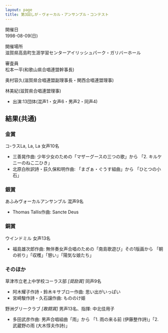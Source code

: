 ```yaml
---
layout: page
title: 第3回しが・ヴォーカル・アンサンブル・コンテスト
---
```

開催日  
1998-08-09(日)

開催場所  
滋賀県高島町生涯学習センターアイリッシュパーク・ガリバーホール

審査員  
松本一平(和歌山県合唱連盟幹事長)

奥村容久(滋賀県合唱連盟副理事長・関西合唱連盟理事)

林美紀(滋賀県合唱連盟理事)

-   出演:13団体(混声1・女声6・男声2・同声4)

結果(共通)
----------

### 金賞

<span class="choir-name">コ-ラスLa, La, La</span>
女声10名

-   三善晃作曲: 少年少女のための「マザーグースの三つの歌」から 「2. キルケニーのねこ二ひき」
-   北原白秋訳詩・荻久保和明作曲: 「まざぁ・ぐうす組曲」から 「ひとつの小石」

### 銀賞

<span class="choir-name">あふみヴォーカルアンサンブル</span>
混声9名

-   Thomas Tallis作曲: Sancte Deus

### 銅賞

<span class="choir-name">ウインドミル</span>
女声13名

-   福島雄次郎作曲: 無伴奏女声合唱のための「南島歌遊び」その1版画から 「朝の祈り」「収穫」「憩い」「陽気な娘たち」

### そのほか

<span class="choir-name">草津市立老上中学校コーラス部</span> *\[奨励賞\]*
同声9名

-   阿木耀子作詩・鈴木キサブロー作曲: 思い出がいっぱい
-   宮崎駿作詩・久石譲作曲: もののけ姫

<span class="choir-name">野洲グリークラブ</span> *\[敢闘賞\]*
男声13名、指揮: 中北佳用子

-   多田武彦作曲: 男声合唱組曲「雨」から 「1. 雨の来る前 (伊藤整作詩)」「2. 武蔵野の雨 (大木惇夫作詩)」
